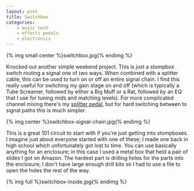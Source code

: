 ```yaml
---
layout: post
title: Switchbox
categories:
    - music tech
    - effects pedals
    - electronics
---
```


{% img small center %}switchbox.jpg{% endimg %}

Knocked out another simple weekend project. This is just a stompbox switch routing a signal one of two ways. When combined with a splitter cable, this can be used to turn on or off an entire signal chain. I find this really useful for switching my gain stage on and off (which is typically a Tube Screamer, followed by either a Big Muff or a Rat, followed by an EQ that I use for tuning mids and matching levels). For more complicated channel mixing there's my [splitter pedal](/projects/splitter-pedal), but for hard switching between to signal paths this is much simpler.

{% img center %}switchbox-signal-chain.jpg{% endimg %}

This is a great 101 circuit to start with if you're just getting into stompboxes. I imagine just about everyone started with one of these; I made one back in high school which unfortunately got lost to time. You can use basically anything for an enclosure; in this case I used a metal box that held a pair of slides I got on Amazon. The hardest part is drilling holes for the parts into the enclosure; I don't have large enough drill bits so I had to use a file to open the holes the rest of the way.

{% img full %}switchbox-inside.jpg{% endimg %}
